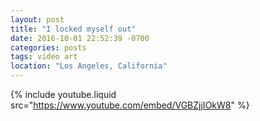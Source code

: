 ```yaml
---
layout: post
title: "I locked myself out"
date: 2016-10-01 22:52:39 -0700
categories: posts
tags: video art
location: "Los Angeles, California"
---
```


{% include youtube.liquid src="https://www.youtube.com/embed/VGBZjjIOkW8" %}

